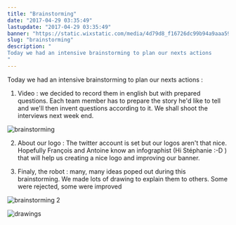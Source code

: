 ```yaml
---
title: "Brainstorming"
date: "2017-04-29 03:35:49"
lastupdate: "2017-04-29 03:35:49"
banner: "https://static.wixstatic.com/media/4d79d8_f16726dc99b94a9aaa5964b27c9eb42c~mv2.gif"
slug: "brainstorming"
description: " 
Today we had an intensive brainstorming to plan our nexts actions
"
---
```

Today we had an intensive brainstorming to plan our nexts actions :

1) Video : we decided to record them in english but with prepared questions. Each team member has to prepare the story he'd like to tell and we'll then invent questions according to it. We shall shoot the interviews next week end.

![brainstorming](https://static.werobot.fr/blog/bob-ross/5bf193822d53e.gif)

2) About our logo : The twitter account is set but our logos aren't that nice. Hopefully François and Antoine know an infographist  (Hi Stéphanie :-D ) that will help us creating a nice logo and improving our banner. 

3) Finaly, the robot : many, many ideas poped out during this brainstorming. We made lots of drawing to explain them to others. Some were rejected, some were improved

![brainstorming 2](https://static.werobot.fr/blog/bob-ross/5bf1949961871.gif)

![drawings](https://static.werobot.fr/blog/bob-ross/5c3e46c3d6d49/50.jpg)
    